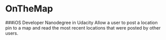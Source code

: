 OnTheMap
==

###iOS Developer Nanodegree in Udacity
Allow a user to post a location pin to a map and read the most recent locations that were posted by other users.
